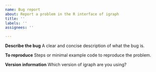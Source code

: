 ```yaml
---
name: Bug report
about: Report a problem in the R interface of igraph
title: ''
labels: ''
assignees: ''

---
```


**Describe the bug**
A clear and concise description of what the bug is.

**To reproduce**
Steps or minimal example code to reproduce the problem.

**Version information**
Which version of igraph are you using?
